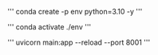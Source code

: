 '''
conda create -p env python=3.10 -y
'''

'''
conda activate ./env
'''

'''
uvicorn main:app --reload --port 8001
'''

